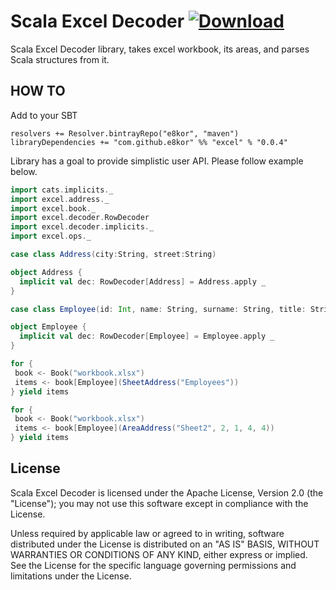 # Scala Excel Decoder [ ![Download](https://api.bintray.com/packages/e8kor/maven/excel/images/download.svg?version=0.0.4) ](https://bintray.com/e8kor/maven/excel/0.0.4/link)
Scala Excel Decoder library, takes excel workbook, its areas, and parses Scala structures from it.

## HOW TO

Add to your SBT

```sbtshell
resolvers += Resolver.bintrayRepo("e8kor", "maven")
libraryDependencies += "com.github.e8kor" %% "excel" % "0.0.4"
```

Library has a goal to provide simplistic user API. Please follow example below.

```scala
import cats.implicits._
import excel.address._
import excel.book._
import excel.decoder.RowDecoder
import excel.decoder.implicits._
import excel.ops._

case class Address(city:String, street:String)

object Address {
  implicit val dec: RowDecoder[Address] = Address.apply _
}

case class Employee(id: Int, name: String, surname: String, title: String, address:Address)

object Employee {
  implicit val dec: RowDecoder[Employee] = Employee.apply _
}

for {
 book <- Book("workbook.xlsx")
 items <- book[Employee](SheetAddress("Employees"))
} yield items

for {
 book <- Book("workbook.xlsx")
 items <- book[Employee](AreaAddress("Sheet2", 2, 1, 4, 4))
} yield items

```

## License

Scala Excel Decoder is licensed under the Apache License, Version 2.0 (the "License"); you may not use this software except in compliance with the License.

Unless required by applicable law or agreed to in writing, software distributed under the License is distributed on an "AS IS" BASIS, WITHOUT WARRANTIES OR CONDITIONS OF ANY KIND, either express or implied. See the License for the specific language governing permissions and limitations under the License.